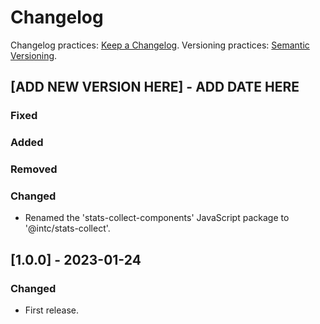 # Changelog

Changelog practices: [Keep a Changelog](https://keepachangelog.com/en/1.0.0/).
Versioning practices: [Semantic Versioning](https://semver.org/spec/v2.0.0.html).

## [ADD NEW VERSION HERE] - ADD DATE HERE
### Fixed
### Added
### Removed
### Changed
 - Renamed the 'stats-collect-components' JavaScript package to
    '@intc/stats-collect'.

## [1.0.0] - 2023-01-24
### Changed
 - First release.
